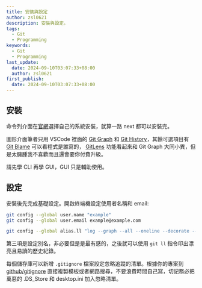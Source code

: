 ```yaml
---
title: 安裝與設定
author: zsl0621
description: 安裝與設定。
tags:
  - Git
  - Programming
keywords:
  - Git
  - Programming
last_update:
  date: 2024-09-10T03:07:33+08:00
  author: zsl0621
first_publish:
  date: 2024-09-10T03:07:33+08:00
---
```


## 安裝

命令列介面在[官網](https://git-scm.com/downloads)選擇自己的系統安裝，就算一路 next 都可以安裝完。

圖形介面筆者只用 VSCode 裡面的 [Git Graph](https://marketplace.visualstudio.com/items?itemName=mhutchie.git-graph) 和 [Git History](https://marketplace.visualstudio.com/items?itemName=donjayamanne.githistory)，其餘可選項目有 [Git Blame](https://marketplace.visualstudio.com/items?itemName=waderyan.gitblame) 可以看程式是誰寫的， [GitLens](https://marketplace.visualstudio.com/items?itemName=eamodio.gitlens) 功能看起來和 Git Graph 大同小異，但是太臃腫我不喜歡而且還會要你付費升級。

請先學 CLI 再學 GUI，GUI 只是輔助使用。

## 設定

安裝後先完成基礎設定。開啟終端機設定使用者名稱和 email:

```sh
git config --global user.name "example"
git config --global user.email example@example.com

git config --global alias.ll "log --graph --all --oneline --decorate --pretty=format:'%Cred%h%Creset -%C(yellow)%d%Creset %s %Cgreen(%cr) %C(bold blue)<%an>%Creset'"
```

第三項是設定別名，非必要但是是最有感的，之後就可以使用 `git ll` 指令印出漂亮且易讀的歷史紀錄。

每個儲存庫可以新增 `.gitignore` 檔案設定忽略追蹤的清單。根據你的專案到 [github/gitignore](https://github.com/github/gitignore) 直接複製模板或者網路搜尋，不要浪費時間自己寫，切記務必把萬惡的 .DS_Store 和 desktop.ini 加入忽略清單。
